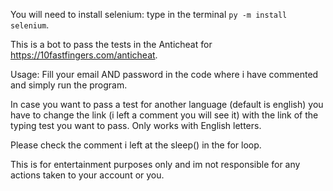 ﻿You will need to install selenium: type in the terminal ```py -m install selenium```.

This is a bot to pass the tests in the Anticheat for https://10fastfingers.com/anticheat.

Usage: Fill your email AND password in the code where i have commented and simply run the program.

In case you want to pass a test for another language (default is english) you have to change the link (i left a comment you will see it) with the link of the typing test you want to pass.
Only works with English letters.

Please check the comment i left at the sleep() in the for loop.

This is for entertainment purposes only and im not responsible for any actions taken to your account or you.
 
